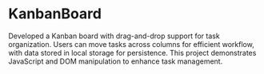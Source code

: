 # KanbanBoard

Developed a Kanban board with drag-and-drop support for task organization. Users can move tasks across columns for efficient workflow, with data stored in local storage for persistence. This project demonstrates JavaScript and DOM manipulation to enhance task management.
